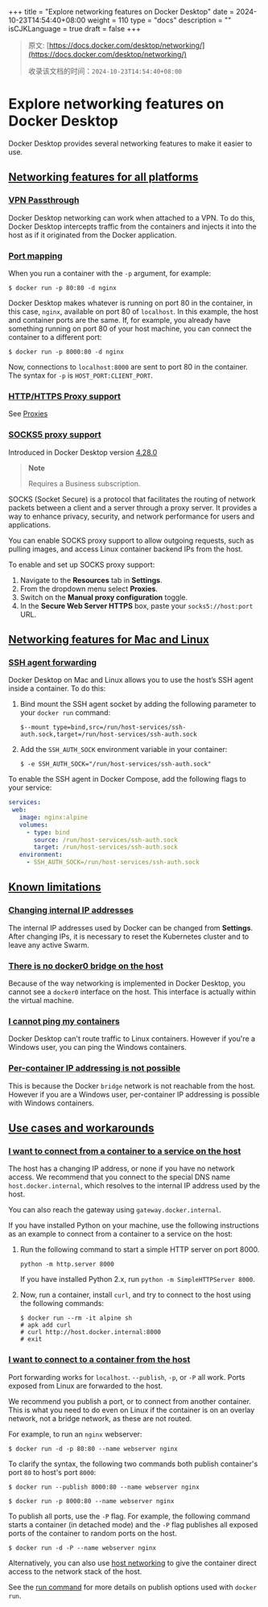 +++
title = "Explore networking features on Docker Desktop"
date = 2024-10-23T14:54:40+08:00
weight = 110
type = "docs"
description = ""
isCJKLanguage = true
draft = false
+++

> 原文: [https://docs.docker.com/desktop/networking/](https://docs.docker.com/desktop/networking/)
>
> 收录该文档的时间：`2024-10-23T14:54:40+08:00`

# Explore networking features on Docker Desktop

Docker Desktop provides several networking features to make it easier to use.

## [Networking features for all platforms](https://docs.docker.com/desktop/networking/#networking-features-for-all-platforms)

### [VPN Passthrough](https://docs.docker.com/desktop/networking/#vpn-passthrough)

Docker Desktop networking can work when attached to a VPN. To do this, Docker Desktop intercepts traffic from the containers and injects it into the host as if it originated from the Docker application.

### [Port mapping](https://docs.docker.com/desktop/networking/#port-mapping)

When you run a container with the `-p` argument, for example:



```console
$ docker run -p 80:80 -d nginx
```

Docker Desktop makes whatever is running on port 80 in the container, in this case, `nginx`, available on port 80 of `localhost`. In this example, the host and container ports are the same. If, for example, you already have something running on port 80 of your host machine, you can connect the container to a different port:



```console
$ docker run -p 8000:80 -d nginx
```

Now, connections to `localhost:8000` are sent to port 80 in the container. The syntax for `-p` is `HOST_PORT:CLIENT_PORT`.

### [HTTP/HTTPS Proxy support](https://docs.docker.com/desktop/networking/#httphttps-proxy-support)

See [Proxies](https://docs.docker.com/desktop/settings/#proxies)

### [SOCKS5 proxy support](https://docs.docker.com/desktop/networking/#socks5-proxy-support)

Introduced in Docker Desktop version [4.28.0](https://docs.docker.com/desktop/release-notes/#4280)

> **Note**
>
> 
>
> Requires a Business subscription.

SOCKS (Socket Secure) is a protocol that facilitates the routing of network packets between a client and a server through a proxy server. It provides a way to enhance privacy, security, and network performance for users and applications.

You can enable SOCKS proxy support to allow outgoing requests, such as pulling images, and access Linux container backend IPs from the host.

To enable and set up SOCKS proxy support:

1. Navigate to the **Resources** tab in **Settings**.
2. From the dropdown menu select **Proxies**.
3. Switch on the **Manual proxy configuration** toggle.
4. In the **Secure Web Server HTTPS** box, paste your `socks5://host:port` URL.

## [Networking features for Mac and Linux](https://docs.docker.com/desktop/networking/#networking-features-for-mac-and-linux)

### [SSH agent forwarding](https://docs.docker.com/desktop/networking/#ssh-agent-forwarding)

Docker Desktop on Mac and Linux allows you to use the host’s SSH agent inside a container. To do this:

1. Bind mount the SSH agent socket by adding the following parameter to your `docker run` command:

   

   ```console
   $--mount type=bind,src=/run/host-services/ssh-auth.sock,target=/run/host-services/ssh-auth.sock
   ```

2. Add the `SSH_AUTH_SOCK` environment variable in your container:

   

   ```console
   $ -e SSH_AUTH_SOCK="/run/host-services/ssh-auth.sock"
   ```

To enable the SSH agent in Docker Compose, add the following flags to your service:



```yaml
services:
 web:
   image: nginx:alpine
   volumes:
     - type: bind
       source: /run/host-services/ssh-auth.sock
       target: /run/host-services/ssh-auth.sock
   environment:
     - SSH_AUTH_SOCK=/run/host-services/ssh-auth.sock
```

## [Known limitations](https://docs.docker.com/desktop/networking/#known-limitations)

### [Changing internal IP addresses](https://docs.docker.com/desktop/networking/#changing-internal-ip-addresses)

The internal IP addresses used by Docker can be changed from **Settings**. After changing IPs, it is necessary to reset the Kubernetes cluster and to leave any active Swarm.

### [There is no docker0 bridge on the host](https://docs.docker.com/desktop/networking/#there-is-no-docker0-bridge-on-the-host)

Because of the way networking is implemented in Docker Desktop, you cannot see a `docker0` interface on the host. This interface is actually within the virtual machine.

### [I cannot ping my containers](https://docs.docker.com/desktop/networking/#i-cannot-ping-my-containers)

Docker Desktop can't route traffic to Linux containers. However if you're a Windows user, you can ping the Windows containers.

### [Per-container IP addressing is not possible](https://docs.docker.com/desktop/networking/#per-container-ip-addressing-is-not-possible)

This is because the Docker `bridge` network is not reachable from the host. However if you are a Windows user, per-container IP addressing is possible with Windows containers.

## [Use cases and workarounds](https://docs.docker.com/desktop/networking/#use-cases-and-workarounds)

### [I want to connect from a container to a service on the host](https://docs.docker.com/desktop/networking/#i-want-to-connect-from-a-container-to-a-service-on-the-host)

The host has a changing IP address, or none if you have no network access. We recommend that you connect to the special DNS name `host.docker.internal`, which resolves to the internal IP address used by the host.

You can also reach the gateway using `gateway.docker.internal`.

If you have installed Python on your machine, use the following instructions as an example to connect from a container to a service on the host:

1. Run the following command to start a simple HTTP server on port 8000.

   `python -m http.server 8000`

   If you have installed Python 2.x, run `python -m SimpleHTTPServer 8000`.

2. Now, run a container, install `curl`, and try to connect to the host using the following commands:

   

   ```console
   $ docker run --rm -it alpine sh
   # apk add curl
   # curl http://host.docker.internal:8000
   # exit
   ```

### [I want to connect to a container from the host](https://docs.docker.com/desktop/networking/#i-want-to-connect-to-a-container-from-the-host)

Port forwarding works for `localhost`. `--publish`, `-p`, or `-P` all work. Ports exposed from Linux are forwarded to the host.

We recommend you publish a port, or to connect from another container. This is what you need to do even on Linux if the container is on an overlay network, not a bridge network, as these are not routed.

For example, to run an `nginx` webserver:



```console
$ docker run -d -p 80:80 --name webserver nginx
```

To clarify the syntax, the following two commands both publish container's port `80` to host's port `8000`:



```console
$ docker run --publish 8000:80 --name webserver nginx

$ docker run -p 8000:80 --name webserver nginx
```

To publish all ports, use the `-P` flag. For example, the following command starts a container (in detached mode) and the `-P` flag publishes all exposed ports of the container to random ports on the host.



```console
$ docker run -d -P --name webserver nginx
```

Alternatively, you can also use [host networking](https://docs.docker.com/engine/network/drivers/host/#docker-desktop) to give the container direct access to the network stack of the host.

See the [run command](https://docs.docker.com/reference/cli/docker/container/run/) for more details on publish options used with `docker run`.
